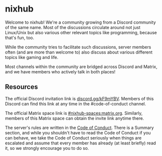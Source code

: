 # nixhub

Welcome to nixhub! We're a community growing from a Discord community of the
same name. Most of the discussions circulate around not just Linux/Unix but also
various other relevant topics like programming, because that's fun, too.

While the community tries to facilitate such discussions, server members often
(and are more than welcome to) also discuss about various different topics like
gaming and life.

Most channels within the community are bridged across Discord and Matrix, and we
have members who actively talk in both places!

## Resources

The official Discord invitation link is
[discord.gg/kF9mYBV](https://discord.gg/kF9mYBV). Members of this Discord can
find this link at any time in the #code-of-conduct channel.

The official Matrix space link is
[#nixhub-spaces:matrix.org](https://matrix.to/#/#nixhub-spaces:matrix.org).
Similarly, members of this Matrix space can obtain the invite link anytime
there.

The server's rules are written in the [Code of
Conduct](https://github.com/nixhub-io/.github/blob/main/CODE_OF_CONDUCT.md).
There is a Summary section, and while you shouldn't have to read the Code of
Conduct if you can behave, we take the Code of Conduct seriously when things are
escalated and assume that every member has already (at least briefly) read it,
so we strongly encourage you to do so.
